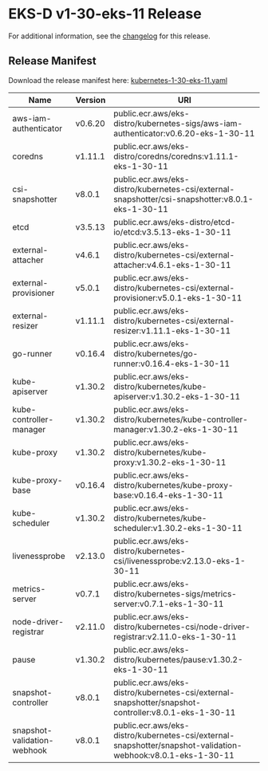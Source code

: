 # EKS-D v1-30-eks-11 Release

For additional information, see the [changelog](CHANGELOG-v1-30-eks-11.md) for this release.

## Release Manifest

Download the release manifest here: [kubernetes-1-30-eks-11.yaml](https://distro.eks.amazonaws.com/kubernetes-1-30/kubernetes-1-30-eks-11.yaml)

| Name | Version | URI |
|------|---------|-----|
| aws-iam-authenticator | v0.6.20 | public.ecr.aws/eks-distro/kubernetes-sigs/aws-iam-authenticator:v0.6.20-eks-1-30-11 |
| coredns | v1.11.1 | public.ecr.aws/eks-distro/coredns/coredns:v1.11.1-eks-1-30-11 |
| csi-snapshotter | v8.0.1 | public.ecr.aws/eks-distro/kubernetes-csi/external-snapshotter/csi-snapshotter:v8.0.1-eks-1-30-11 |
| etcd | v3.5.13 | public.ecr.aws/eks-distro/etcd-io/etcd:v3.5.13-eks-1-30-11 |
| external-attacher | v4.6.1 | public.ecr.aws/eks-distro/kubernetes-csi/external-attacher:v4.6.1-eks-1-30-11 |
| external-provisioner | v5.0.1 | public.ecr.aws/eks-distro/kubernetes-csi/external-provisioner:v5.0.1-eks-1-30-11 |
| external-resizer | v1.11.1 | public.ecr.aws/eks-distro/kubernetes-csi/external-resizer:v1.11.1-eks-1-30-11 |
| go-runner | v0.16.4 | public.ecr.aws/eks-distro/kubernetes/go-runner:v0.16.4-eks-1-30-11 |
| kube-apiserver | v1.30.2 | public.ecr.aws/eks-distro/kubernetes/kube-apiserver:v1.30.2-eks-1-30-11 |
| kube-controller-manager | v1.30.2 | public.ecr.aws/eks-distro/kubernetes/kube-controller-manager:v1.30.2-eks-1-30-11 |
| kube-proxy | v1.30.2 | public.ecr.aws/eks-distro/kubernetes/kube-proxy:v1.30.2-eks-1-30-11 |
| kube-proxy-base | v0.16.4 | public.ecr.aws/eks-distro/kubernetes/kube-proxy-base:v0.16.4-eks-1-30-11 |
| kube-scheduler | v1.30.2 | public.ecr.aws/eks-distro/kubernetes/kube-scheduler:v1.30.2-eks-1-30-11 |
| livenessprobe | v2.13.0 | public.ecr.aws/eks-distro/kubernetes-csi/livenessprobe:v2.13.0-eks-1-30-11 |
| metrics-server | v0.7.1 | public.ecr.aws/eks-distro/kubernetes-sigs/metrics-server:v0.7.1-eks-1-30-11 |
| node-driver-registrar | v2.11.0 | public.ecr.aws/eks-distro/kubernetes-csi/node-driver-registrar:v2.11.0-eks-1-30-11 |
| pause | v1.30.2 | public.ecr.aws/eks-distro/kubernetes/pause:v1.30.2-eks-1-30-11 |
| snapshot-controller | v8.0.1 | public.ecr.aws/eks-distro/kubernetes-csi/external-snapshotter/snapshot-controller:v8.0.1-eks-1-30-11 |
| snapshot-validation-webhook | v8.0.1 | public.ecr.aws/eks-distro/kubernetes-csi/external-snapshotter/snapshot-validation-webhook:v8.0.1-eks-1-30-11 |
